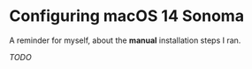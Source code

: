 # Configuring macOS 14 Sonoma

A reminder for myself, about the **manual** installation steps I ran.

_TODO_
